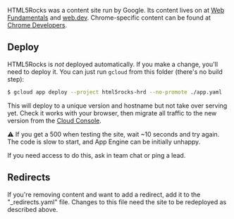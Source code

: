 HTML5Rocks was a content site run by Google.
Its content lives on at [Web Fundamentals] and [web.dev].
Chrome-specific content can be found at [Chrome Developers].

## Deploy

HTML5Rocks is _not_ deployed automatically.
If you make a change, you'll need to deploy it.
You can just run `gcloud` from this folder (there's no build step):

```bash
$ gcloud app deploy --project html5rocks-hrd --no-promote ./app.yaml
```

This will deploy to a unique version and hostname but not take over serving yet.
Check it works with your browser, then migrate all traffic to the new version from the [Cloud Console].

⚠️ If you get a 500 when testing the site, wait ~10 seconds and try again.
The code is slow to start, and App Engine can be initially unhappy.

If you need access to do this, ask in team chat or ping a lead.

## Redirects

If you're removing content and want to add a redirect, add it to the "_redirects.yaml" file.
Changes to this file need the site to be redeployed as described above.

[Web Fundamentals]: https://developers.google.com/web
[web.dev]: https://web.dev
[Chrome Developers]: https://developer.chrome.com
[Cloud Console]: https://console.cloud.google.com/appengine/versions?project=html5rocks-hrd

